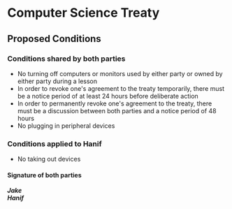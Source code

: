 # Computer Science Treaty

## Proposed Conditions

### Conditions shared by both parties
- No turning off computers or monitors used by either party or owned by either party during a lesson
- In order to revoke one's agreement to the treaty temporarily, there must be a notice period of at least 24 hours before deliberate action
- In order to permanently revoke one's agreement to the treaty, there must be a discussion between both parties and a notice period of 48 hours
- No plugging in peripheral devices

### Conditions applied to Hanif
- No taking out devices

#### Signature of both parties
***Jake***
<br>
***Hanif***
